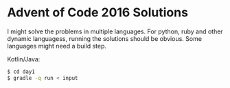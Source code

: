 # Advent of Code 2016 Solutions

I might solve the problems in multiple languages. For python, ruby and other
dynamic languagess, running the solutions should be obvious. Some languages
might need a build step.

Kotlin/Java:

```bash
$ cd day1
$ gradle -q run < input
```

